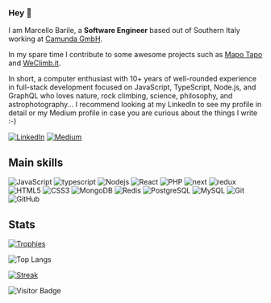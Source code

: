 ### Hey 👋

I am Marcello Barile, a **Software Engineer** based out of Southern Italy working at [Camunda GmbH](https://camunda.com/).

In my spare time I contribute to some awesome projects such as [Mapo Tapo](https://mapotapo.com/) and [WeClimb.it](https://weclimb.it).

In short, a computer enthusiast with 10+ years of well-rounded experience in full-stack development focused on JavaScript, TypeScript, Node.js, and GraphQL who loves nature, rock climbing, science, philosophy, and astrophotography... I recommend looking at my LinkedIn to see my profile in detail or my Medium profile in case you are curious about the things I write :-)

[![LinkedIn](https://img.shields.io/badge/linkedin-%230077B5.svg?style=for-the-badge&logo=linkedin&logoColor=white)](https://www.linkedin.com/in/marcellobarile/)
[![Medium](https://img.shields.io/badge/Medium-12100E?style=for-the-badge&logo=medium&logoColor=white)](https://medium.com/@marcello_barile)

## Main skills

![JavaScript](https://img.shields.io/badge/-JavaScript-black?style=for-the-badge&logo=javascript)
![typescript](https://img.shields.io/badge/TypeScript-black?style=for-the-badge&logo=typescript&logoColor=white)
![Nodejs](https://img.shields.io/badge/-Nodejs-black?style=for-the-badge&logo=Node.js)
![React](https://img.shields.io/badge/-React-black?style=for-the-badge&logo=react)
![PHP](https://img.shields.io/badge/-Php-black?style=for-the-badge&logo=Php)
![next](https://img.shields.io/badge/Next-black?style=for-the-badge&logo=nextdotjs)
![redux](https://img.shields.io/badge/Redux-black?style=for-the-badge&logo=redux)
![HTML5](https://img.shields.io/badge/-HTML5-black?style=for-the-badge&logo=html5)
![CSS3](https://img.shields.io/badge/-CSS3-black?style=for-the-badge&logo=css3)
![MongoDB](https://img.shields.io/badge/-MongoDB-black?style=for-the-badge&logo=mongodb)
![Redis](https://img.shields.io/badge/-Redis-black?style=for-the-badge&logo=Redis)
![PostgreSQL](https://img.shields.io/badge/-PostgreSQL-black?style=for-the-badge&logo=postgresql)
![MySQL](https://img.shields.io/badge/-MySQL-black?style=for-the-badge&logo=mysql)
![Git](https://img.shields.io/badge/-Git-black?style=for-the-badge&logo=git)
![GitHub](https://img.shields.io/badge/-GitHub-black?style=for-the-badge&logo=github)

## Stats

[![Trophies](https://github-profile-trophy.vercel.app/?username=marcellobarile&row=1&theme=onedark)](https://github.com/ryo-ma/github-profile-trophy)

![Top Langs](https://github-readme-stats.vercel.app/api/top-langs/?username=marcellobarile&hide=TeX&layout=compact&theme=dark)

[![Streak](https://github-readme-streak-stats.herokuapp.com/?user=marcellobarile&theme=dark)](https://github.com/DenverCoder1/github-readme-streak-stats)

![Visitor Badge](https://visitor-badge.laobi.icu/badge?page_id=marcellobarile.marcellobarile)
